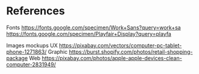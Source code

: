 # References

Fonts
https://fonts.google.com/specimen/Work+Sans?query=work+sa
https://fonts.google.com/specimen/Playfair+Display?query=playfa

Images mockups
UX
https://pixabay.com/vectors/computer-pc-tablet-phone-1271863/
Graphic
https://burst.shopify.com/photos/retail-shopping-package
Web
https://pixabay.com/photos/apple-apple-devices-clean-computer-2831949/